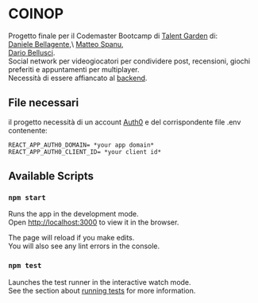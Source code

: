 # COINOP

Progetto finale per il Codemaster Bootcamp di [Talent Garden](https://https://talentgarden.org/) di:\
 [Daniele Bellagente](https://github.com/bellagented),\ 
 [Matteo Spanu](https://github.com/Matteo-Spanu),\
 [Dario Bellusci](https://github.com/dariobellusci).\
Social network per videogiocatori per condividere post, recensioni, giochi preferiti e appuntamenti per multiplayer.\
Necessità di essere affiancato al [backend](https://github.com/bellagented/FinalProjectTG2020server).


## File necessari

il progetto necessità di un account [Auth0](https://auth0.com/) e del corrispondente file .env contenente:

`REACT_APP_AUTH0_DOMAIN= *your app domain*`\
`REACT_APP_AUTH0_CLIENT_ID= *your client id*`


## Available Scripts


### `npm start`

Runs the app in the development mode.\
Open [http://localhost:3000](http://localhost:3000) to view it in the browser.

The page will reload if you make edits.\
You will also see any lint errors in the console.

### `npm test`

Launches the test runner in the interactive watch mode.\
See the section about [running tests](https://facebook.github.io/create-react-app/docs/running-tests) for more information.



